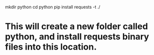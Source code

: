 mkdir python
cd python
pip install requests -t ./

# This will create a new folder called python, and install requests binary files into this location.
